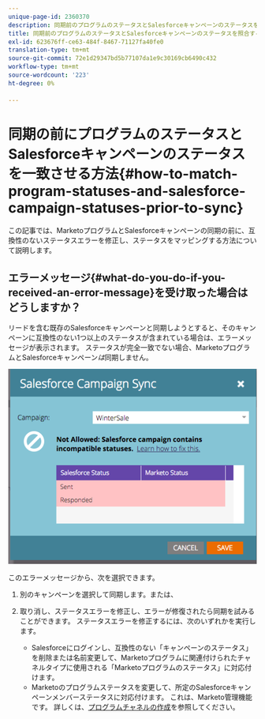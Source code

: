 ```yaml
---
unique-page-id: 2360370
description: 同期前のプログラムのステータスとSalesforceキャンペーンのステータスを照合する方法 —Marketoドキュメント — 製品ドキュメント
title: 同期前のプログラムのステータスとSalesforceキャンペーンのステータスを照合する方法
exl-id: 623676ff-ce63-484f-8467-71127fa40fe0
translation-type: tm+mt
source-git-commit: 72e1d29347bd5b77107da1e9c30169cb6490c432
workflow-type: tm+mt
source-wordcount: '223'
ht-degree: 0%

---
```


# 同期の前にプログラムのステータスとSalesforceキャンペーンのステータスを一致させる方法{#how-to-match-program-statuses-and-salesforce-campaign-statuses-prior-to-sync}

この記事では、MarketoプログラムとSalesforceキャンペーンの同期の前に、互換性のないステータスエラーを修正し、ステータスをマッピングする方法について説明します。

## エラーメッセージ{#what-do-you-do-if-you-received-an-error-message}を受け取った場合はどうしますか？

リードを含む既存のSalesforceキャンペーンと同期しようとすると、そのキャンペーンに互換性のない1つ以上のステータスが含まれている場合は、エラーメッセージが表示されます。 ステータスが完全一致でない場合、MarketoプログラムとSalesforceキャンペーン&#x200B;*は*&#x200B;同期しません。

![](assets/image2015-7-22-9-3a23-3a29.png)

このエラーメッセージから、次を選択できます。

1. 別のキャンペーンを選択して同期します。または、
1. 取り消し、ステータスエラーを修正し、エラーが修復されたら同期を試みることができます。 ステータスエラーを修正するには、次のいずれかを実行します。

   * Salesforceにログインし、互換性のない「キャンペーンのステータス」を削除または名前変更して、Marketoプログラムに関連付けられたチャネルタイプに使用される「Marketoプログラムのステータス」に対応付けます。
   * Marketoのプログラムステータスを変更して、所定のSalesforceキャンペーンメンバーステータスに対応付けます。 これは、Marketo管理機能です。 詳しくは、[プログラムチャネルの作成](/help/marketo/product-docs/administration/tags/create-a-program-channel.md)を参照してください。
